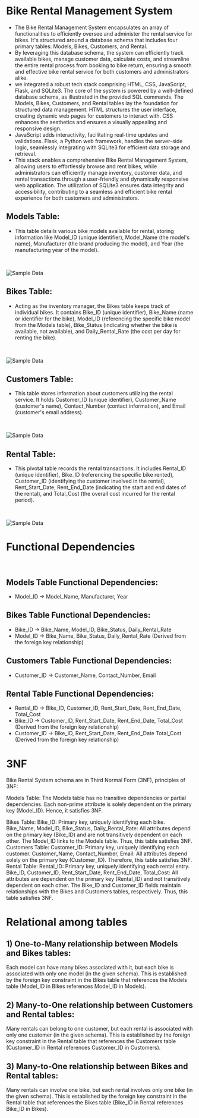# Bike Rental Management System
* The Bike Rental Management System encapsulates an array of functionalities to efficiently oversee and administer the rental service for bikes. It's structured around a database schema that includes four primary tables: Models, Bikes, Customers, and Rental.
* By leveraging this database schema, the system can efficiently track available bikes, manage customer data, calculate costs, and streamline the entire rental process from booking to bike return, ensuring a smooth and effective bike rental service for both customers and administrators alike.
* we integrated a robust tech stack comprising HTML, CSS, JavaScript, Flask, and SQLite3. The core of the system is powered by a well-defined database schema, as illustrated in the provided SQL commands. The Models, Bikes, Customers, and Rental tables lay the foundation for structured data management. HTML structures the user interface, creating dynamic web pages for customers to interact with. CSS enhances the aesthetics and ensures a visually appealing and responsive design.
* JavaScript adds interactivity, facilitating real-time updates and validations. Flask, a Python web framework, handles the server-side logic, seamlessly integrating with SQLite3 for efficient data storage and retrieval. 
* This stack enables a comprehensive Bike Rental Management System, allowing users to effortlessly browse and rent bikes, while administrators can efficiently manage inventory, customer data, and rental transactions through a user-friendly and dynamically responsive web application. The utilization of SQLite3 ensures data integrity and accessibility, contributing to a seamless and efficient bike rental experience for both customers and administrators.

## Models Table: 
* This table details various bike models available for rental, storing information like Model_ID (unique identifier), Model_Name (the model's name), Manufacturer (the brand producing the model), and Year (the manufacturing year of the model).
<br>

![Sample Data](https://github.com/laharip10/Bike_Rentals/blob/main/media/models.png)

## Bikes Table:
* Acting as the inventory manager, the Bikes table keeps track of individual bikes. It contains Bike_ID (unique identifier), Bike_Name (name or identifier for the bike), Model_ID (referencing the specific bike model from the Models table), Bike_Status (indicating whether the bike is available, not available), and Daily_Rental_Rate (the cost per day for renting the bike).
<br>

![Sample Data](https://github.com/laharip10/Bike_Rentals/blob/main/media/Bikes.png)

## Customers Table:
* This table stores information about customers utilizing the rental service. It holds Customer_ID (unique identifier), Customer_Name (customer's name), Contact_Number (contact information), and Email (customer's email address).
<br>

![Sample Data](https://github.com/laharip10/Bike_Rentals/blob/main/media/Customers.png)

## Rental Table:
* This pivotal table records the rental transactions. It includes Rental_ID (unique identifier), Bike_ID (referencing the specific bike rented), Customer_ID (identifying the customer involved in the rental), Rent_Start_Date, Rent_End_Date (indicating the start and end dates of the rental), and Total_Cost (the overall cost incurred for the rental period).
<br>

![Sample Data](https://github.com/laharip10/Bike_Rentals/blob/main/media/rental.png)

# Functional Dependencies
<br>

## Models Table Functional Dependencies:
* Model_ID -> Model_Name, Manufacturer, Year
## Bikes Table Functional Dependencies:
* Bike_ID -> Bike_Name, Model_ID, Bike_Status, Daily_Rental_Rate
* Model_ID -> Bike_Name, Bike_Status, Daily_Rental_Rate (Derived from the foreign key relationship)
## Customers Table Functional Dependencies:
* Customer_ID -> Customer_Name, Contact_Number, Email
## Rental Table Functional Dependencies:
* Rental_ID -> Bike_ID, Customer_ID, Rent_Start_Date, Rent_End_Date, Total_Cost
* Bike_ID -> Customer_ID, Rent_Start_Date, Rent_End_Date, Total_Cost (Derived from the foreign key relationship)
* Customer_ID -> Bike_ID, Rent_Start_Date, Rent_End_Date Total_Cost (Derived from the foreign key relationship)


# 3NF 
Bike Rental System schema are in Third Normal Form (3NF), principles of 3NF:

Models Table:
The Models table has no transitive dependencies or partial dependencies. Each non-prime attribute is solely dependent on the primary key (Model_ID). Hence, it satisfies 3NF.

Bikes Table:
Bike_ID: Primary key, uniquely identifying each bike.
Bike_Name, Model_ID, Bike_Status, Daily_Rental_Rate: All attributes depend on the primary key (Bike_ID) and are not transitively dependent on each other. The Model_ID links to the Models table. Thus, this table satisfies 3NF.
Customers Table:
Customer_ID: Primary key, uniquely identifying each customer.
Customer_Name, Contact_Number, Email: All attributes depend solely on the primary key (Customer_ID). Therefore, this table satisfies 3NF.
Rental Table:
Rental_ID: Primary key, uniquely identifying each rental entry.
Bike_ID, Customer_ID, Rent_Start_Date, Rent_End_Date, Total_Cost: All attributes are dependent on the primary key (Rental_ID) and not transitively dependent on each other. The Bike_ID and Customer_ID fields maintain relationships with the Bikes and Customers tables, respectively. Thus, this table satisfies 3NF.

# Relational among tables
## 1) One-to-Many relationship between Models and Bikes tables:
Each model can have many bikes associated with it, but each bike is associated with only one model (in the given schema).
This is established by the foreign key constraint in the Bikes table that references the Models table (Model_ID in Bikes references Model_ID in Models).

## 2) Many-to-One relationship between Customers and Rental tables:
Many rentals can belong to one customer, but each rental is associated with only one customer (in the given schema).
This is established by the foreign key constraint in the Rental table that references the Customers table (Customer_ID in Rental references Customer_ID in Customers).

## 3) Many-to-One relationship between Bikes and Rental tables:
Many rentals can involve one bike, but each rental involves only one bike (in the given schema).
This is established by the foreign key constraint in the Rental table that references the Bikes table (Bike_ID in Rental references Bike_ID in Bikes).


